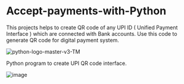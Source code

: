 # Accept-payments-with-Python
This projects helps to create QR code of any UPI ID ( Unified Payment Interface ) which are connected with Bank accounts. Use this code to generate QR code for digital payment system.

![python-logo-master-v3-TM](https://github.com/user-attachments/assets/4ac72d23-db80-4d00-91d5-c10523af7914)

Python program to create UPI QR code interface.

![image](https://github.com/user-attachments/assets/33c35bf3-18ed-46c4-b755-abbf788fa195)

